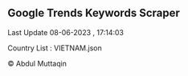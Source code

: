 

## Google Trends Keywords Scraper 
 
Last Update 08-06-2023 , 17:14:03

Country List :
VIETNAM.json



© Abdul Muttaqin 
